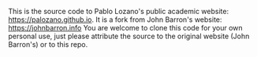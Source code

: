 This is the source code to Pablo Lozano's public academic website: https://palozano.github.io. It is a fork from John Barron's website: https://johnbarron.info You are welcome to clone this code for your own personal use, just please attribute the source to the original website (John Barron's) or to this repo.